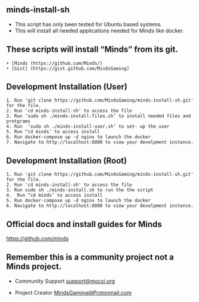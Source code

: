 ## minds-install-sh
- This script has only been tested for Ubuntu based systems.
- This will install all needed applications needed for Minds like docker.

## These scripts will install “Minds” from its git.

    • [Minds (https://github.com/Minds/)  
    • [Gist] (https://gist.github.com/MindsGaming) 

## Development Installation (User)

    1. Run 'git clone https://github.com/MindsGaming/minds-install-sh.git' for the file. 
    2. Run 'cd minds-install-sh' to access the file 
    3. Run ‘sudo sh ./minds-install-files.sh’ to install needed files and protgrams 
    4. Run  ‘sudo sh ./minds-install-user.sh’ to set- up the user
    5. Run “cd minds’ to access install
    6. Run docker-compose up -d nginx to launch the docker 
    7. Navigate to http://localhost:8080 to view your develpment instance. 
           
## Development Installation (Root)
    1. Run 'git clone https://github.com/MindsGaming/minds-install-sh.git' for the file. 
    2. Run 'cd minds-install-sh' to access the file 
    3. Run sudo sh ./minds-install.sh to run the the script 
    4.  Run “cd minds’ to access install
    5. Run docker-compose up -d nginx to launch the docker 
    6. Navigate to http://localhost:8080 to view your develpment instance. 

## Official docs and install guides for Minds
https://github.com/minds

## Remember this is a community project not a Minds project.

- Community Support
support@mocsi.org

- Project Creator 
MindsGaming@Protonmail.com


